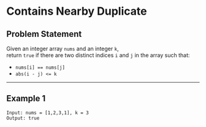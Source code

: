 # Contains Nearby Duplicate

## Problem Statement

Given an integer array `nums` and an integer `k`,  
return `true` if there are two distinct indices `i` and `j` in the array such that:

- `nums[i] == nums[j]`
- `abs(i - j) <= k`

---

## Example 1

```text
Input: nums = [1,2,3,1], k = 3
Output: true
